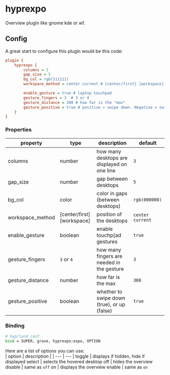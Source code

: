 # hyprexpo

Overview plugin like gnome kde or wf.

## Config
A great start to configure this plugin would be this code:  
```ini
plugin {
    hyprexpo {
        columns = 3
        gap_size = 5
        bg_col = rgb(111111)
        workspace_method = center current # [center/first] [workspace] e.g. first 1 or center m+1

        enable_gesture = true # laptop touchpad
        gesture_fingers = 3  # 3 or 4
        gesture_distance = 300 # how far is the "max"
        gesture_positive = true # positive = swipe down. Negative = swipe up.
    }
}
```

### Properties

| property | type | description | default |
| --- | --- | --- | --- |
columns | number | how many desktops are displayed on one line | `3`
gap_size | number | gap between desktops | `5`
bg_col | color | color in gaps (between desktops) | `rgb(000000)`
workspace_method | [center/first] [workspace] | position of the desktops | `center current`
enable_gesture | boolean | enable touchp[ad gestures | `true`
gesture_fingers | `3` or `4` | how many fingers are needed in the gesture | `3`
gesture_distance | number | how far is the max | `300`
gesture_positive | boolean | whether to swipe down (true), or up (false) | `true`

### Binding
```bash
# hyprland.conf
bind = SUPER, grave, hyprexpo:expo, OPTION
```
Here are a list of options you can use:  
| option | description |
| --- | --- |
toggle | displays if hidden, hide if displayed
select | selects the hovered desktop
off | hides the overview
disable | same as `off`
on | displays the overview
enable | same as `on`

